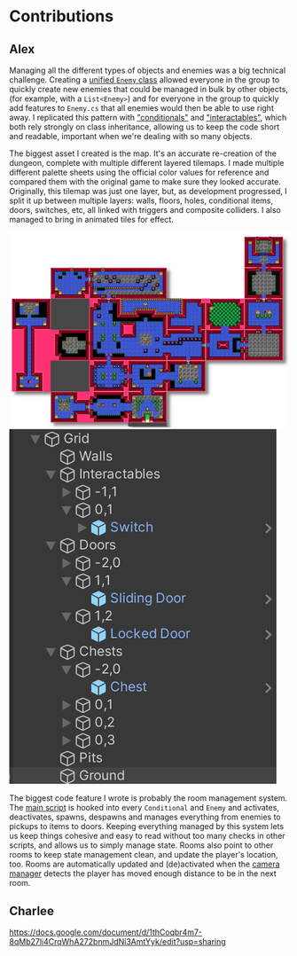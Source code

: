 # Contributions

## Alex

Managing all the different types of objects and enemies was a big technical challenge. Creating a [unified `Enemy` class](Assets/Scripts/Enemies/Enemy.cs) allowed everyone in the group to quickly create new enemies that could be managed in bulk by other objects, (for example, with a `List<Enemy>`) and for everyone in the group to quickly add features to `Enemy.cs` that all enemies would then be able to use right away. I replicated this pattern with ["conditionals"](Assets/Scripts/Conditionals/Conditional.cs) and ["interactables"](Assets/Scripts/Interactables/Interactable.cs), which both rely strongly on class inheritance, allowing us to keep the code short and readable, important when we're dealing with so many objects.

The biggest asset I created is the map. It's an accurate re-creation of the dungeon, complete with multiple different layered tilemaps. I made multiple different palette sheets using the official color values for reference and compared them with the original game to make sure they looked accurate. Originally, this tilemap was just one layer, but, as development progressed, I split it up between multiple layers: walls, floors, holes, conditional items, doors, switches, etc, all linked with triggers and composite colliders. I also managed to bring in animated tiles for effect.

![Full map](Contributions/map.png)
![Split tilemaps](Contributions/hierarchy.png)

The biggest code feature I wrote is probably the room management system. The [main script](Assets/Scripts/Utilities/Room.cs) is hooked into every `Conditional` and `Enemy` and activates, deactivates, spawns, despawns and manages everything from enemies to pickups to items to doors. Keeping everything managed by this system lets us keep things cohesive and easy to read without too many checks in other scripts, and allows us to simply manage state. Rooms also point to other rooms to keep state management clean, and update the player's location, too. Rooms are automatically updated and (de)activated when the [camera manager](Assets/Scripts/Utilities/CameraMovement.cs) detects the player has moved enough distance to be in the next room.




## Charlee

https://docs.google.com/document/d/1thCoqbr4m7-8qMb27li4CrqWhA272bnmJdNi3AmtYyk/edit?usp=sharing
